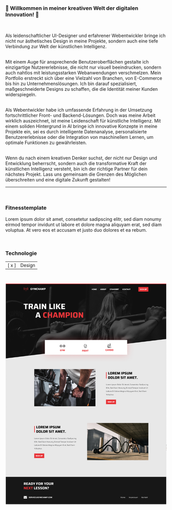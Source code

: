 ### 🚀 Willkommen in meiner kreativen Welt der digitalen Innovation! 🚀 
<br />

Als leidenschaftlicher UI-Designer und erfahrener Webentwickler bringe ich nicht nur ästhetisches Design in meine Projekte, sondern auch eine tiefe Verbindung zur Welt der künstlichen Intelligenz.<br /><br />

Mit einem Auge für ansprechende Benutzeroberflächen gestalte ich einzigartige Nutzererlebnisse, die nicht nur visuell beeindrucken, sondern auch nahtlos mit leistungsstarken Webanwendungen verschmelzen. Mein Portfolio erstreckt sich über eine Vielzahl von Branchen, von E-Commerce bis hin zu Unternehmenslösungen. Ich bin darauf spezialisiert, maßgeschneiderte Designs zu schaffen, die die Identität meiner Kunden widerspiegeln.<br /><br />

Als Webentwickler habe ich umfassende Erfahrung in der Umsetzung fortschrittlicher Front- und Backend-Lösungen. Doch was meine Arbeit wirklich auszeichnet, ist meine Leidenschaft für künstliche Intelligenz. Mit einem soliden Hintergrund in AI bringe ich innovative Konzepte in meine Projekte ein, sei es durch intelligente Datenanalyse, personalisierte Benutzererlebnisse oder die Integration von maschinellem Lernen, um optimale Funktionen zu gewährleisten.<br /><br />

Wenn du nach einem kreativen Denker suchst, der nicht nur Design und Entwicklung beherrscht, sondern auch die transformative Kraft der künstlichen Intelligenz versteht, bin ich der richtige Partner für dein nächstes Projekt. Lass uns gemeinsam die Grenzen des Möglichen überschreiten und eine digitale Zukunft gestalten!
<br />

<hr />

<br />

### Fitnesstemplate
Lorem ipsum dolor sit amet, consetetur sadipscing elitr, sed diam nonumy eirmod tempor invidunt ut labore et dolore magna aliquyam erat, sed diam voluptua. At vero eos et accusam et justo duo dolores et ea rebum.

<br />

### Technologie
|  |  |
| :---: | --- |
| [ x ] | Design |

<br />

![Beispielbild](https://github.com/daniel-pixit/portfolio/blob/main/fitness.png)

